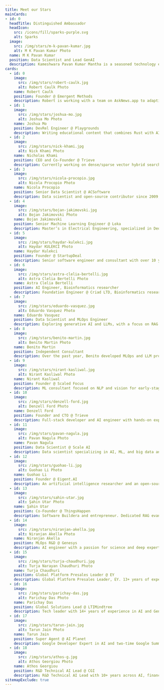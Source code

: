 ```yaml
---
title: Meet our Stars
mainCards:
- id: 0
  headTitle: Distinguished Ambassador
  headIcon:
    src: /icons/fill/sparks-purple.svg
    alt: Sparks
  image:
    src: /img/stars/m-k-pavan-kumar.jpg
    alt: M K Pavan Kumar Photo
  name: M K Pavan Kumar
  position: Data Scientist and Lead GenAI
  description: Kameshwara Pavan Kumar Mantha is a seasoned technology expert with 14 years of extensive experience in full stack development, cloud solutions, and artificial intelligence.<br><br>Specializing in Generative AI and Large Language Models, Pavan has established himself as a leader in these cutting-edge domains.
cards:
  - id: 0
    image:
      src: /img/stars/robert-caulk.jpg
      alt: Robert Caulk Photo
    name: Robert Caulk
    position: Founder @ Emergent Methods
    description: Robert is working with a team on AskNews.app to adaptively enrich, index, and report on over 1 million news articles per day
  - id: 1
    image:
      src: /img/stars/joshua-mo.jpg
      alt: Joshua Mo Photo
    name: Joshua Mo
    position: DevRel Engineer @ Playgrounds
    description: Writing educational content that combines Rust with AI to create demos for AI assisted applications, as well as assisting with being a primary maintainer and contributor to their Rust AI framework, Rig.
  - id: 2
    image:
      src: /img/stars/nick-khami.jpg
      alt: Nick Khami Photo
    name: Nicholas Khami
    position: CEO and Co-Founder @ Trieve
    description: Currently working on dense/sparse vector hybrid search and RAG at Trieve (YC W24). Has been using Qdrant since late 2022.
  - id: 3
    image:
      src: /img/stars/nicola-procopio.jpg
      alt: Nicola Procopio Photo
    name: Nicola Procopio
    position: Senior Data Scientist @ ACSoftware
    description: Data scientist and open-source contributor since 2009, using Qdrant since 2023. Works on FastEmbed in Haystack, core Haystack, and vector search for Cheshire Cat A.I., sharing insights through articles, tutorials, and talks.
  - id: 4
    image:
      src: /img/stars/bojan-jakimovski.jpg
      alt: Bojan Jakimovski Photo
    name: Bojan Jakimovski
    position: Senior Machine Learning Engineer @ Loka
    description: Master’s in Electrical Engineering, specialized in Dedicated Computer Systems. Passionate about technology and excited to showcase Qdrant’s capabilities as a vector database.
  - id: 5
    image:
      src: /img/stars/haydar-kulekci.jpg
      alt: Haydar KULEKCI Photo
    name: Haydar Kulekci
    position: Founder @ StartupDeal
    description: Senior software engineer and consultant with over 10 years of experience in data management, processing, and software development. Creator of the PHP Client for Qdrant.
  - id: 6
    image:
      src: /img/stars/astra-clelia-bertelli.jpg
      alt: Astra Clelia Bertelli Photo
    name: Astra Clelia Bertelli
    position: AI Engineer, Bioinformatics researcher
    description: Foundation Engineer @ Criad LTD, Bioinformatics researcher @ Natural History Museum Vienna. Writing about AI, tech, environment and biology.
  - id: 7
    image:
      src: /img/stars/eduardo-vasquez.jpg
      alt: Eduardo Vasquez Photo
    name: Eduardo Vasquez
    position: Data Scientist and MLOps Engineer
    description: Exploring generative AI and LLMs, with a focus on RAG workflows and fine-tuning. Shares practical insights on YouTube, backed by an MSc in Statistics and Data Science.
  - id: 8
    image:
      src: /img/stars/benito-martin.jpg
      alt: Benito Martin Photo
    name: Benito Martin
    position: Independent Consultant 
    description: Over the past year, Benito developed MLOps and LLM projects. Based in Switzerland, Benito continues to advance his skills.
  - id: 9
    image:
      src: /img/stars/nirant-kasliwal.jpg
      alt: Nirant Kasliwal Photo
    name: Nirant Kasliwal
    position: Founder @ Scaled Focus
    description: ML consultant focused on NLP and vision for early-stage products. Author of an NLP book endorsed in Stanford’s CS230, and creator of FastEmbed at Qdrant.
  - id: 10
    image:
      src: /img/stars/denzell-ford.jpg
      alt: Denzell Ford Photo
    name: Denzell Ford
    position: Founder and CTO @ Trieve
    description: Full-stack developer and AI engineer with hands-on experience in LLMs, vision models, and scalable systems. Has been using Qdrant since late 2022 and is passionate about supporting the Qdrant community.
  - id: 11
    image:
      src: /img/stars/pavan-nagula.jpg
      alt: Pavan Nagula Photo
    name: Pavan Nagula
    position: Data Scientist @ Scale AI
    description: Data scientist specializing in AI, ML, and big data analytics. Loves experimenting with new technologies in the AI and ML space. Recently impressed by the innovative work happening at Qdrant.
  - id: 12
    image:
      src: /img/stars/guohao-li.jpg
      alt: Guohao Li Photo
    name: Guohao Li
    position: Founder @ Eigent.AI
    description: An artificial intelligence researcher and an open-source contributor working on building intelligent agents that can perceive, learn, communicate, reason, and act. He is the core lead of the open source projects CAMEL-AI.org.
  - id: 13
    image:
      src: /img/stars/sahin-utar.jpg
      alt: Şahin Utar Photo
    name: Şahin Utar
    position: Co-Founder @ ThingsHappen
    description: Software Buildera and entrepreneur. Dedicated RAG evangelist since 2022, leverages vector databases in his startups as an early GenAI adopter. A former CTO, now an entrepreneur, using GenAI, RAG, and domain ontologies to simplify complex consumer challenges.
  - id: 14
    image:
      src: /img/stars/niranjan-akella.jpg
      alt: Niranjan Akella Photo
    name: Niranjan Akella
    position: MLOps R&D @ Genesys
    description: AI engineer with a passion for science and deep expertise in deploying LLMs, diffusion, and vision models at scale. 
  - id: 15
    image:
      src: /img/stars/turja-chaudhuri.jpg
      alt: Turja Narayan Chaudhuri Photo
    name: Turja Chaudhuri
    position: Global Platform Presales Leader @ EY
    description: Global Platform Presales Leader, EY. 13+ years of experience in the IT Industry across Samsung, PwC, EY, and Accenture.
  - id: 16
    image:
      src: /img/stars/parichay-das.jpg
      alt: Parichay Das Photo
    name: Parichay Das
    position: Global Solutions Lead @ LTIMindtree
    description: Tech leader with 14+ years of experience in AI and GenAI, helping global clients drive innovation through strategy, architecture, and data.
  - id: 17
    image:
      src: /img/stars/tarun-jain.jpg
      alt: Tarun Jain Photo
    name: Tarun Jain
    position: Super Agent @ AI Planet
    description: Google Developer Expert in AI and two-time Google Summer of Code contributor (Red Hen Lab and caMicroscope). Creates educational AI content on YouTube and regularly speaks at tech events.
  - id: 18
    image:
      src: /img/stars/athos-g.jpg
      alt: Athos Georgiou Photo
    name: Athos Georgiou
    position: R&D Technical AI Lead @ CGI
    description: R&D Technical AI Lead with 10+ years across AI, finance, academia, and energy. Open-source contributor with 2K+ commits in 2024 and a track record in AI product development, training, and technical governance.
sitemapExclude: true
---
```


